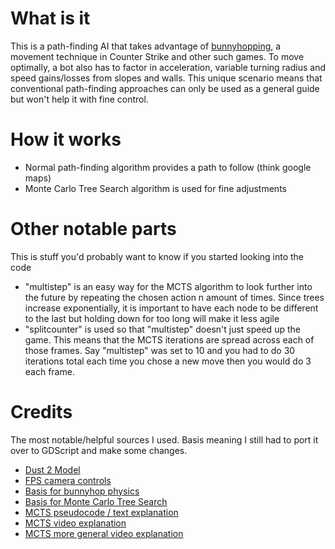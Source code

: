# What is it
This is a path-finding AI that takes advantage of [bunnyhopping](https://youtu.be/LxirBXof-3s), a movement technique in Counter Strike and other such games. To move optimally, a bot also has to factor in acceleration, variable turning radius and speed gains/losses from slopes and walls. This unique scenario means that conventional path-finding approaches can only be used as a general guide but won't help it with fine control.

# How it works
* Normal path-finding algorithm provides a path to follow (think google maps)
* Monte Carlo Tree Search algorithm is used for fine adjustments

# Other notable parts
This is stuff you'd probably want to know if you started looking into the code

 - "multistep" is an easy way for the MCTS algorithm to look further into the future by repeating the chosen action n amount of times. Since trees increase exponentially, it is important to have each node to be different to the last but holding down for too long will make it less agile
 - "splitcounter" is used so that "multistep" doesn't just speed up the game. This means that the MCTS iterations are spread across each of those frames. Say "multistep" was set to 10 and you had to do 30 iterations total each time you chose a new move then you would do 3 each frame.


# Credits
The most notable/helpful sources I used. Basis meaning I still had to port it over to GDScript and make some changes.
 - [Dust 2 Model](https://sketchfab.com/3d-models/dust2-75fb3338c87742ce92c2f31b9bb42d6d)
 - [FPS camera controls](https://youtu.be/Nn2mi5sI8bM)
 - [Basis for bunnyhop physics](https://youtu.be/B9mqpaUJ0-g)
 - [Basis for Monte Carlo Tree Search](https://gist.github.com/qpwo/c538c6f73727e254fdc7fab81024f6e1)
 - [MCTS pseudocode / text explanation](https://www.geeksforgeeks.org/ml-monte-carlo-tree-search-mcts/)
 - [MCTS video explanation](https://youtu.be/UXW2yZndl7U)
 - [MCTS more general video explanation](https://youtu.be/Fbs4lnGLS8M) 
 

